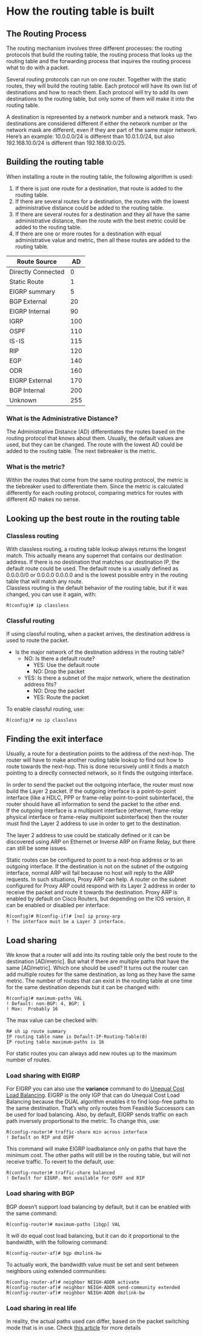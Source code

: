 # How the routing table is built

## The Routing Process

The routing mechanism involves three different processes: the routing protocols that build the routing table, the routing process that looks up the routing table and the forwarding process that inquires the routing process what to do with a packet.

Several routing protocols can run on one router. Together with the static routes, they will build the routing table. Each protocol will have its own list of destinations and how to reach them. Each protocol will try to add its own destinations to the routing table, but only some of them will make it into the routing table.

A destination is represented by a network number and a network mask. Two destinations are considered different if either the network number or the network mask are different, even if they are part of the same major network. Here’s an example: 10.0.0.0/24 is different than 10.0.1.0/24, but also 192.168.10.0/24 is different than 192.168.10.0/25.

## Building the routing table

When installing a route in the routing table, the following algorithm is used:

1. If there is just one route for a destination, that route is added to the routing table.
2. If there are several routes for a destination, the routes with the lowest administrative distance could be added to the routing table.
3. If there are several routes for a destination and they all have the same administrative distance, then the route with the best metric could be added to the routing table.
4. If there are one or more routes for a destination with equal administrative value and metric, then all these routes are added to the routing table.

| Route Source       | AD  |
| ------------------ | --- |
| Directly Connected | 0   |
| Static Route       | 1   |
| EIGRP summary      | 5   |
| BGP External       | 20  |
| EIGRP Internal     | 90  |
| IGRP               | 100 |
| OSPF               | 110 |
| IS-IS              | 115 |
| RIP                | 120 |
| EGP                | 140 |
| ODR                | 160 |
| EIGRP External     | 170 |
| BGP Internal       | 200 |
| Unknown            | 255 |

### What is the Administrative Distance?

The Administrative Distance (AD) differentiates the routes based on the routing protocol that knows about them. Usually, the default values are used, but they can be changed. The route with the lowest AD could be added to the routing table. The next tiebreaker is the metric.

### What is the metric?

Within the routes that come from the same routing protocol, the metric is the tiebreaker used to differentiate them. Since the metric is calculated differently for each routing protocol, comparing metrics for routes with different AD makes no sense.

## Looking up the best route in the routing table

### Classless routing

With classless routing, a routing table lookup always returns the longest match. This actually means any supernet that contains our destination address. If there is no destination that matches our destination IP, the default route could be used. The default route is a usually defined as 0.0.0.0/0 or 0.0.0.0 0.0.0.0 and is the lowest possible entry in the routing table that will match any route.\
Classless routing is the default behavior of the routing table, but if it was changed, you can use it again, with:

```
R(config)# ip classless
```

### Classful routing

If using classful routing, when a packet arrives, the destination address is used to route the packet.

* Is the major network of the destination address in the routing table?
  * NO: Is there a default route?
    * YES: Use the default route
    * NO: Drop the packet
  * YES: Is there a subnet of the major network, where the destination address fits?
    * NO: Drop the packet
    * YES: Route the packet

To enable classful routing, use:

```
R(config)# no ip classless
```

## Finding the exit interface

Usually, a route for a destination points to the address of the next-hop. The router will have to make another routing table lookup to find out how to route towards the next-hop. This is done recursively until it finds a match pointing to a directly connected network, so it finds the outgoing interface.

In order to send the packet out the outgoing interface, the router must now build the Layer 2 packet. If the outgoing interface is a point-to-point interface (like a HDLC, PPP or frame-relay point-to-point subinterface), the router should have all information to send the packet to the other end.\
If the outgoing interface is a multipoint interface (ethernet, frame-relay physical interface or frame-relay multipoint subinterface) then the router must find the Layer 2 address to use in order to get to the destination.

The layer 2 address to use could be statically defined or it can be discovered using ARP on Ethernet or Inverse ARP on Frame Relay, but there can still be some issues.

Static routes can be configured to point to a next-hop address or to an outgoing interface. If the destination is not on the subnet of the outgoing interface, normal ARP will fail because no host will reply to the ARP requests. In such situations, Proxy ARP can help. A router on the subnet configured for Proxy ARP could respond with its Layer 2 address in order to receive the packet and route it towards the destination. Proxy ARP is enabled by default on Cisco Routers, but depending on the IOS version, it can be enabled or disabled per interface:

```
R(config)# R(config-if)# [no] ip proxy-arp
! The interface must be a Layer 3 interface.
```

## Load sharing

We know that a router will add into its routing table only the best route to the destination \[AD/metric]. But what if there are multiple paths that have the same \[AD/metric]. Which one should be used? It turns out the router can add multiple routes for the same destination, as long as they have the same metric. The number of routes that can exist in the routing table at one time for the same destination depends but it can be changed with:

```
R(config)# maximum-paths VAL
! Default: non-BGP: 4, BGP: 1
! Max:  Probably 16
```

The max value can be checked with:

```
R# sh ip route summary
IP routing table name is Default-IP-Routing-Table(0)
IP routing table maximum-paths is 16
```

For static routes you can always add new routes up to the maximum number of routes.

### Load sharing with EIGRP

For EIGRP you can also use the **variance** command to do [Unequal Cost Load Balancing](https://nyquist.eu/eigrp-101/#7\_Load\_Balancing). EIGRP is the only IGP that can do Unequal Cost Load Balancing because the DUAL algorithm enables it to find loop-free paths to the same destination. That’s why only routes from Feasible Successors can be used for load balancing. Also, by default, EIGRP sends traffic on each path inversely proportional to the metric. To change this, use:

```
R(config-router)# traffic-share min across interface
! Default on RIP and OSPF
```

This command will make EIGRP loadbalance only on paths that have the minimum cost. The other paths will still be in the routing table, but will not receive traffic. To revert to the default, use:

```
R(config-router)# traffic-share balanced
! Default for EIGRP. Not available for OSPF and RIP
```

### Load sharing with BGP

BGP doesn’t support load balancing by default, but it can be enabled with the same command:

```
R(config-router)# maximum-paths [ibgp] VAL
```

It will do equal cost load balancing, but it can do it proportional to the bandwidth, with the following command:

```
R(config-router-af)# bgp dmzlink-bw
```

To actually work, the bandwidth value must be set and sent between neighbors using extended communities:

```
R(config-router-af)# neighbor NEIGH-ADDR activate
R(config-router-af)# neighbor NEIGH-ADDR send-community extended
R(config-router-af)# neighbor NEIGH-ADDR dmzlink-bw
```

### Load sharing in real life

In reality, the actual paths used can differ, based on the packet switching mode that is in use. Check [this article](https://nyquist.eu/how-cef-works/#Load\_sharing) for more details
